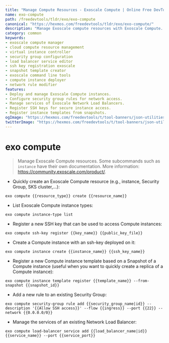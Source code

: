 ```yaml
---
title: "Manage Compute Resources - Exoscale Compute | Online Free DevTools by Hexmos"
name: exo-compute
path: /freedevtools/tldr/exo/exo-compute
canonical: "https://hexmos.com/freedevtools/tldr/exo/exo-compute/"
description: "Manage Exoscale compute resources with Exoscale Compute. Deploy instances, configure security groups, and manage load balancers easily. Free online tool, no registration required."
category: common
keywords:
- exoscale compute manager
- cloud compute resource management
- virtual instance controller
- security group configuration
- load balancer service editor
- ssh key registration exoscale
- snapshot template creator
- exoscale command line tools
- compute instance deployer
- network rule modifier
features:
- Deploy and manage Exoscale Compute instances.
- Configure security group rules for network access.
- Manage services of Exoscale Network Load Balancers.
- Register SSH keys for secure instance access.
- Register instance templates from snapshots.
ogImage: "https://hexmos.com/freedevtools/t/tool-banners/json-utilities-banner.png"
twitterImage: "https://hexmos.com/freedevtools/t/tool-banners/json-utilities-banner.png"
---
```


# exo compute

> Manage Exoscale Compute resources.
> Some subcommands such as `instance` have their own documentation.
> More information: <https://community.exoscale.com/product/>.

- Quickly create an Exoscale Compute resource (e.g., instance, Security Group, SKS cluster,...):

`exo compute {{resource_type}} create {{resource_name}}`

- List Exoscale Compute instance types:

`exo compute instance-type list`

- Register a new SSH key that can be used to access Compute instances:

`exo compute ssh-key register {{key_name}} {{public_key_file}}`

- Create a Compute instance with an ssh-key deployed on it:

`exo compute instance create {{instance_name}} {{ssh_key_name}}`

- Register a new Compute instance template based on a Snapshot of a Compute instance (useful when you want to quickly create a replica of a Compute instance):

`exo compute instance template register {{template_name}} --from-snapshot {{snapshot_id}}`

- Add a new rule to an existing Security Group:

`exo compute security-group rule add {{security_group_name|id}} --description '{{Allow SSH access}}' --flow {{ingress}} --port {{22}} --network {{0.0.0.0/0}}`

- Manage the services of an existing Network Load Balancer:

`exo compute load-balancer service add {{load_balancer_name|id}} {{service_name}} --port {{service_port}}`
